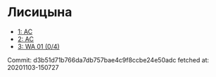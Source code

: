 # Лисицына
- [1: AC](1.md)
- [2: AC](2.md)
- [3: WA 01 (0/4)](3.md)

Commit: d3b51d71b766da7db757bae4c9f8ccbe24e50adc
 fetched at: 20201103-150727

